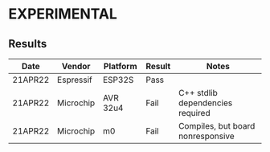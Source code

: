 # EXPERIMENTAL

## Results

|   Date  | Vendor    | Platform   | Result | Notes |
| ------- | --------- | ---------- | ------ | ----- |
| 21APR22 | Espressif | ESP32S     | Pass   | |
| 21APR22 | Microchip | AVR 32u4   | Fail   | C++ stdlib dependencies required |
| 21APR22 | Microchip | m0         | Fail   | Compiles, but board nonresponsive |
